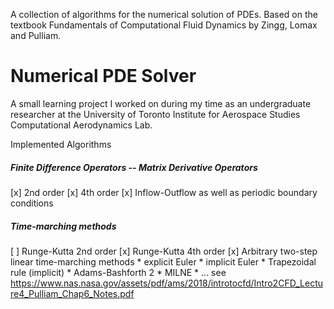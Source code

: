 A collection of algorithms for the numerical solution of PDEs. Based on the textbook Fundamentals of Computational Fluid Dynamics by Zingg, Lomax and Pulliam.

# Numerical PDE Solver
A small learning project I worked on during my time as an undergraduate researcher at the University of Toronto Institute for Aerospace Studies Computational Aerodynamics Lab.

Implemented Algorithms

##### Finite Difference Operators -- Matrix Derivative Operators
[x] 2nd order
[x] 4th order
[x] Inflow-Outflow as well as periodic boundary conditions

##### Time-marching methods
[ ] Runge-Kutta 2nd order
[x] Runge-Kutta 4th order
[x] Arbitrary two-step linear time-marching methods
    * explicit Euler
    * implicit Euler
    * Trapezoidal rule (implicit)
    * Adams-Bashforth 2
    * MILNE
    * ... see https://www.nas.nasa.gov/assets/pdf/ams/2018/introtocfd/Intro2CFD_Lecture4_Pulliam_Chap6_Notes.pdf

